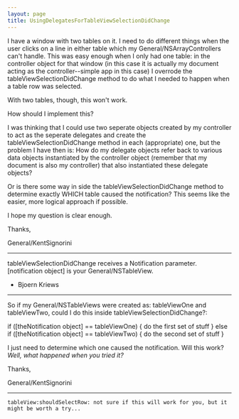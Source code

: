 ```yaml
---
layout: page
title: UsingDelegatesForTableViewSelectionDidChange
---
```


I have a window with two tables on it.  I need to do different things when the user clicks on a line in either table which my General/NSArrayControllers can't handle.  This was easy enough when I only had one table:  in the controller object for that window (in this case it is actually my document acting as the controller--simple app in this case) I overrode the tableViewSelectionDidChange method to do what I needed to happen when a table row was selected.

With two tables, though, this won't work.

How should I implement this?  

I was thinking that I could use two seperate objects created by my controller to act as the seperate delegates and create the tableViewSelectionDidChange method in each (appropriate) one, but the problem I have then is:  How do my delegate objects refer back to various data objects instantiated by the controller object (remember that my document is also my controller) that also instantiated these delegate objects?

Or is there some way in side the tableViewSelectionDidChange method to determine exactly WHICH table caused the notification?  This seems like the easier, more logical approach if possible.

I hope my question is clear enough.

Thanks,

General/KentSignorini

----

tableViewSelectionDidChange receives a Notification parameter.
[notification object] is your General/NSTableView.   
- Bjoern Kriews

----

So if my General/NSTableViews were created as:     tableViewOne and tableViewTwo, could I do this inside tableViewSelectionDidChange?:

    
if ([theNotification object] == tableViewOne) {
    do the first set of stuff
} else if ([theNotification object] == tableViewTwo) {
    do the second set of stuff
}


I just need to determine which one caused the notification.  Will this work?  *Well, what happened when you tried it?*

Thanks,

General/KentSignorini

----

    tableView:shouldSelectRow: not sure if this will work for you, but it might be worth a try...
